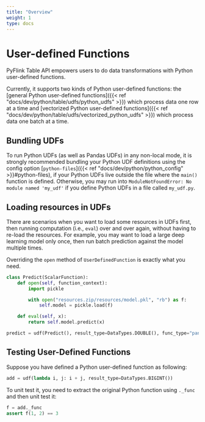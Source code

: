 ```yaml
---
title: "Overview"
weight: 1
type: docs
---
```

<!--
Licensed to the Apache Software Foundation (ASF) under one
or more contributor license agreements.  See the NOTICE file
distributed with this work for additional information
regarding copyright ownership.  The ASF licenses this file
to you under the Apache License, Version 2.0 (the
"License"); you may not use this file except in compliance
with the License.  You may obtain a copy of the License at

  http://www.apache.org/licenses/LICENSE-2.0

Unless required by applicable law or agreed to in writing,
software distributed under the License is distributed on an
"AS IS" BASIS, WITHOUT WARRANTIES OR CONDITIONS OF ANY
KIND, either express or implied.  See the License for the
specific language governing permissions and limitations
under the License.
-->

# User-defined Functions

PyFlink Table API empowers users to do data transformations with Python user-defined functions.

Currently, it supports two kinds of Python user-defined functions: the [general Python user-defined
functions]({{< ref "docs/dev/python/table/udfs/python_udfs" >}}) which process data one row at a time and
[vectorized Python user-defined functions]({{< ref "docs/dev/python/table/udfs/vectorized_python_udfs" >}})
which process data one batch at a time.

## Bundling UDFs

To run Python UDFs (as well as Pandas UDFs) in any non-local mode, it is strongly recommended
bundling your Python UDF definitions using the config option [`python-files`]({{< ref "docs/dev/python/python_config" >}}#python-files),
if your Python UDFs live outside the file where the `main()` function is defined.
Otherwise, you may run into `ModuleNotFoundError: No module named 'my_udf'`
if you define Python UDFs in a file called `my_udf.py`.

## Loading resources in UDFs

There are scenarios when you want to load some resources in UDFs first, then running computation
(i.e., `eval`) over and over again, without having to re-load the resources.
For example, you may want to load a large deep learning model only once,
then run batch prediction against the model multiple times.

Overriding the `open` method of `UserDefinedFunction` is exactly what you need.

```python
class Predict(ScalarFunction):
    def open(self, function_context):
        import pickle

        with open("resources.zip/resources/model.pkl", "rb") as f:
            self.model = pickle.load(f)

    def eval(self, x):
        return self.model.predict(x)

predict = udf(Predict(), result_type=DataTypes.DOUBLE(), func_type="pandas")
```

## Testing User-Defined Functions

Suppose you have defined a Python user-defined function as following:

```python
add = udf(lambda i, j: i + j, result_type=DataTypes.BIGINT())
```

To unit test it, you need to extract the original Python function using `._func` and then unit test it:

```python
f = add._func
assert f(1, 2) == 3
```
